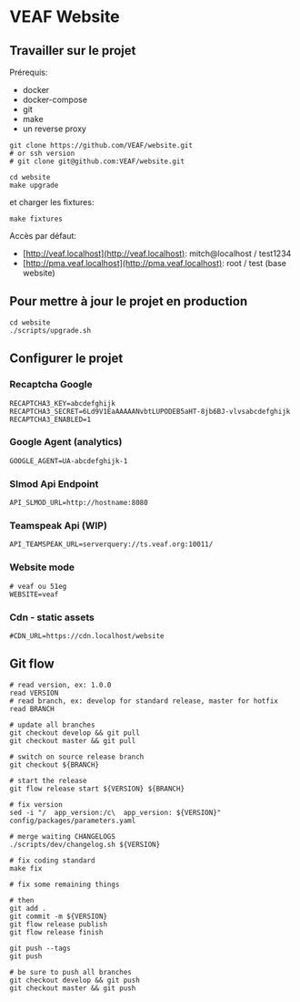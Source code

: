 # VEAF Website

## Travailler sur le projet

Prérequis:
* docker
* docker-compose
* git
* make
* un reverse proxy

```shell
git clone https://github.com/VEAF/website.git
# or ssh version
# git clone git@github.com:VEAF/website.git

cd website
make upgrade  
```

et charger les fixtures:

```shell
make fixtures  
```

Accès par défaut:
* [http://veaf.localhost](http://veaf.localhost): mitch@localhost / test1234
* [http://pma.veaf.localhost](http://pma.veaf.localhost): root / test (base website)

## Pour mettre à jour le projet en production

```shell
cd website
./scripts/upgrade.sh
```

## Configurer le projet

### Recaptcha Google

```shell
RECAPTCHA3_KEY=abcdefghijk
RECAPTCHA3_SECRET=6Ld9V1EaAAAAANvbtLUPODEB5aHT-8jb6BJ-vlvsabcdefghijk
RECAPTCHA3_ENABLED=1
```

### Google Agent (analytics)

```shell
GOOGLE_AGENT=UA-abcdefghijk-1
```

### Slmod Api Endpoint

```shell
API_SLMOD_URL=http://hostname:8080
```

### Teamspeak Api (WIP)

```shell
API_TEAMSPEAK_URL=serverquery://ts.veaf.org:10011/
```

### Website mode

```shell
# veaf ou 51eg
WEBSITE=veaf
```

### Cdn - static assets

```shell
#CDN_URL=https://cdn.localhost/website
```

## Git flow

```shell
# read version, ex: 1.0.0
read VERSION
# read branch, ex: develop for standard release, master for hotfix
read BRANCH

# update all branches
git checkout develop && git pull
git checkout master && git pull

# switch on source release branch 
git checkout ${BRANCH}

# start the release
git flow release start ${VERSION} ${BRANCH}

# fix version
sed -i "/  app_version:/c\  app_version: ${VERSION}" config/packages/parameters.yaml

# merge waiting CHANGELOGS
./scripts/dev/changelog.sh ${VERSION}

# fix coding standard
make fix

# fix some remaining things

# then
git add .
git commit -m ${VERSION}
git flow release publish
git flow release finish

git push --tags
git push

# be sure to push all branches
git checkout develop && git push
git checkout master && git push
```

